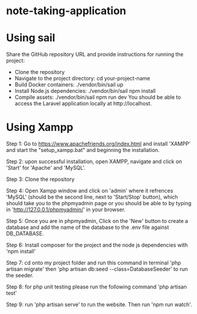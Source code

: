 # note-taking-application

# Using sail

Share the GitHub repository URL and provide instructions for running the project:

-   Clone the repository
-   Navigate to the project directory: cd your-project-name
-   Build Docker containers: ./vendor/bin/sail up
-   Install Node.js dependencies: ./vendor/bin/sail npm install
-   Compile assets: ./vendor/bin/sail npm run dev
    You should be able to access the Laravel application locally at http://localhost.

# Using Xampp

Step 1: Go to https://www.apachefriends.org/index.html and install 'XAMPP' and start the "setup_xampp.bat" and beginning the installation.

Step 2: upon successful installation, open XAMPP, navigate and click on 'Start' for 'Apache' and 'MySQL'.

Step 3: Clone the repository

Step 4: Open Xampp window and click on 'admin' where it refrences 'MySQL' (should be the second line, next to 'Start/Stop' button), which should take you to the phpmyadmin page or you should be able to by typing in 'http://127.0.0.1/phpmyadmin/' in your browser.

Step 5: Once you are in phpmyadmin, Click on the 'New' button to create a database and add the name of the database to the .env file against DB_DATABASE.

Step 6: Install composer for the project and the node js dependencies with 'npm install'

Step 7: cd onto my project folder and run this command in terminal 'php artisan migrate' then 'php artisan db:seed --class=DatabaseSeeder' to run the seeder.

Step 8: for php unit testing please run the following command 'php artisan test'

Step 9: run 'php artisan serve' to run the website. Then run 'npm run watch'.
